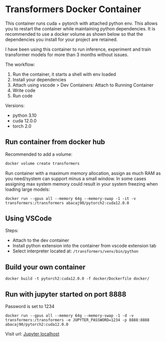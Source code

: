 # Transformers Docker Container

This container runs cuda + pytorch with attached python env. This allows you to restart the container while maintaining python dependencies. It is recommended to use a docker volume as shown below so that the dependencies you install for your project are retained.

I have been using this container to run inference, experiment and train transformer models for more than 3 months without issues.

The workflow:

1. Run the container, it starts a shell with env loaded
2. Install your dependencies
3. Attach using vscode > Dev Containers: Attach to Running Container
4. Write code
5. Run code

Versions:

- python 3.10
- cuda 12.0.0
- torch 2.0

## Run container from docker hub

Recommended to add a volume:

```bash
docker volume create transformers
```

Run container with a maximum memory allocation, assign as much RAM as you need/system can support minus a small window. In some cases assigning max system memory could result in your system freezing when loading large models:

```properties
docker run --gpus all --memory 64g --memory-swap -1 -it -v transformers:/transformers abacaj90/pytorch2:cuda12.0.0
```

## Using VSCode

Steps:

- Attach to the dev container
- Install python extension into the container from vscode extension tab
- Select interpreter located at: `/transformers/venv/bin/python`

## Build your own container

```properties
docker build -t pytorch2:cuda12.0.0 -f docker/Dockerfile docker/
```

## Run with jupyter started on port 8888

Password is set to 1234

```properties
docker run --gpus all --memory 64g --memory-swap -1 -d -v transformers:/transformers -e JUPYTER_PASSWORD=1234 -p 8888:8888 abacaj90/pytorch2:cuda12.0.0
```

Visit url:
[Jupyter localhost](http://127.0.0.1:8888/login?next=%2Flab%3F)
